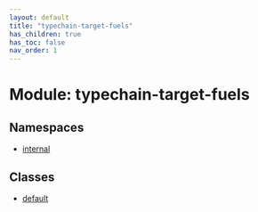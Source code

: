 ```yaml
---
layout: default
title: "typechain-target-fuels"
has_children: true
has_toc: false
nav_order: 1
---
```


# Module: typechain-target-fuels

## Namespaces

- [internal](namespaces/internal.md)

## Classes

- [default](classes/default.md)
